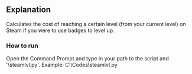 ## Explanation
Calculates the cost of reaching a certain level (from your current level) on Steam if you were to use badges to level up.

### How to run
Open the Command Prompt and type in your path to the script and '\steamlvl.py'.
Example: C:\Codes\steamlvl.py
